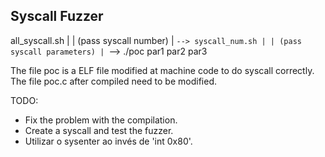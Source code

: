 Syscall Fuzzer
---


all_syscall.sh
	|
	| (pass syscall number)
	|
	`--> syscall_num.sh
		|
		| (pass syscall parameters)
		|
		`--> ./poc par1 par2 par3

The file poc is a ELF file modified at machine code to do syscall correctly.
The file poc.c after compiled need to be modified.

TODO:
- Fix the problem with the compilation.
- Create a syscall and test the fuzzer.
- Utilizar o sysenter ao invés de 'int 0x80'. 
